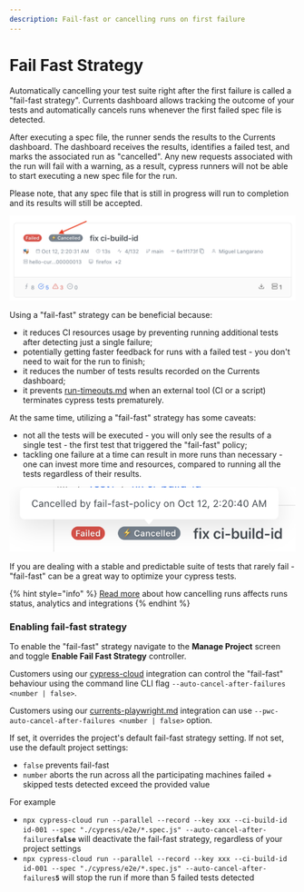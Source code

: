 ```yaml
---
description: Fail-fast or cancelling runs on first failure
---
```


# Fail Fast Strategy

Automatically cancelling your test suite right after the first failure is called a "fail-fast strategy". Currents dashboard allows tracking the outcome of your tests and automatically cancels runs whenever the first failed spec file is detected.&#x20;

After executing a spec file, the runner sends the results to the Currents dashboard. The dashboard receives the results, identifies a failed test, and marks the associated run as "cancelled". Any new requests associated with the run will fail with a warning, as a result, cypress runners will not be able to start executing a new spec file for the run.

Please note, that any spec file that is still in progress will run to completion and its results will still be accepted.

![Example of a run automatically cancelled via "fail-fast" policy](<../.gitbook/assets/Screenshot 2023-10-12 at 02.23.30.png>)

Using a "fail-fast" strategy can be beneficial because:

* it reduces CI resources usage by preventing running additional tests after detecting just a single failure;
* potentially getting faster feedback for runs with a failed test - you don't need to wait for the run to finish;
* it reduces the number of tests results recorded on the Currents dashboard;
* it prevents [run-timeouts.md](../runs/run-timeouts.md "mention") when an external tool (CI or a script) terminates cypress tests prematurely.

At the same time, utilizing a "fail-fast" strategy has some caveats:

* not all the tests will be executed - you will only see the results of a single test - the first test that triggered the "fail-fast" policy;
* tackling one failure at a time can result in more runs than necessary - one can invest more time and resources, compared to running all the tests regardless of their results.

![Automatically cancelled runs will be marked as failed and cancelled](<../.gitbook/assets/Screenshot 2023-10-12 at 02.25.10.png>)

If you are dealing with a stable and predictable suite of tests that rarely fail - "fail-fast" can be a great way to optimize your cypress tests.&#x20;

{% hint style="info" %}
[Read more](../runs/cancel-run.md) about how cancelling runs affects runs status, analytics and integrations
{% endhint %}

### Enabling fail-fast strategy

To enable the "fail-fast" strategy navigate to the **Manage Project** screen and toggle **Enable Fail Fast Strategy** controller.

Customers using our [cypress-cloud](../integration-with-cypress/cypress-cloud/ "mention") integration can control the "fail-fast" behaviour using the command line CLI flag `--auto-cancel-after-failures <number | false>`.&#x20;

Customers using our [currents-playwright.md](../integration-with-playwright/currents-playwright.md "mention") integration can use `--pwc-auto-cancel-after-failures <number | false>` option.

&#x20;If set, it overrides the project's default fail-fast strategy setting. If not set, use the default project settings:

* `false` prevents fail-fast
* `number` aborts the run across all the participating machines failed + skipped tests detected exceed the provided value

For example

* `npx cypress-cloud run --parallel --record --key xxx --ci-build-id id-001 --spec "./cypress/e2e/*.spec.js" --auto-cancel-after-failures`**`false`** will deactivate the fail-fast strategy, regardless of your project settings&#x20;
* `npx cypress-cloud run --parallel --record --key xxx --ci-build-id id-001 --spec "./cypress/e2e/*.spec.js" --auto-cancel-after-failures`**`5`** will stop the run if more than 5 failed tests detected
